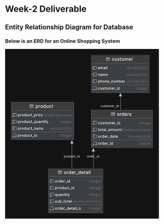 # Week-2 Deliverable

## Entity Relationship Diagram for Database

### Below is an ERD for an Online Shopping System

![](https://github.com/gboladeidowu/online-shopping-system/blob/master/onlineshopping%40localhost.png)
